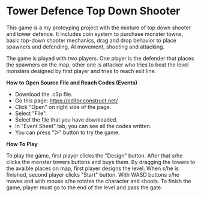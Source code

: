 # Tower Defence Top Down Shooter

This game is a my protoyping project with the mixture of top down shooter and tower defence. It includes coin system to purchase monster towns, basic top-down shooter mechanics, drag and drop behavior to place spawners and defending, AI movement, shooting and attacking.

The game is played with two players. One player is the defender that places the spawners on the map, other one is attacker who tries to beat the level monsters designed by first player and tries to reach exit line.

**How to Open Source File and Reach Codes (Events)**

* Download the .c3p file.
* Go this page: https://editor.construct.net/
* Click "Open" on right side of the page.
* Select "File".
* Select the file that you have downloaded.
* In "Event Sheet" tab, you can see all the codes written.
* You can press "▷" button to try the game.

**How To Play**

To play the game, first player clicks the "Design" button.  After that s/he clicks the monster towers buttons and buys them. By dragging the towers to the avaible places on map, first player designs the level. When s/he is finished, second player clicks "Start" button. With WASD buttons s/he moves and with mouse s/he rotates the character and shoots. To finish the game, player must go to the end of the level and pass the gate.
